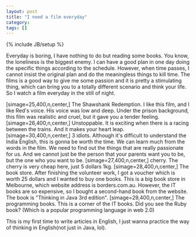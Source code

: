 ```yaml
---
layout: post
title: "I need a film everyday"
category: 
tags: []
---
```

{% include JB/setup %}

Everyday is boring, I have nothing to do but reading some books. You know, the loneliness is the biggest enemy. I can have a good plan in one day doing the specific things according to the schedule. However, when time passes, I cannot insist the original plan and do the meaningless things to kill time. The films is a good way to give me some passion and it is pretty a stimulating thing, which can bring you to a totally different scenario and think your life. So I watch a film everyday in the still of night. 

[simage=25,400,n,center,]
The Shawshank Redemption. I like this film, and I like Red's voice. His voice was low and deep. Under the prison background, this film was realistic and cruel, but it gave you a tender feeling. 
[simage=26,400,n,center,]
Unstoppable. It is exciting when there is a racing between the trains. And it makes your heart leap. 
[simage=30,400,n,center,]
3 idiots. Although it's difficult to understand the India English, this is gonna be worth the time. We can learn much from the words in the film. We need to find out the things that are really passionate for us. And we cannot just be the person that your parents want you to be, but the one who you want to be. 
[simage=27,400,n,center,]
cherry. The cherry is very cheap here, just 5 dollars 1kg.
[simage=28,400,n,center,]
The book store. After finishing the volunteer work, I got a voucher which is worth 25 dollars and I wanted to buy one books. This is a big book store in Melbourne, which website address is borders.com.au. However, the IT books are so expensive, so I bought a second-hand book from the website. The book is "Thinking in Java 3rd edition". 
[simage=29,400,n,center,]
The programming books. This is a corner of the IT books. Did you see the Ruby book? (Which is a popular programming language in web 2.0)

This is my first time to write articles in English, I just wanna practice the way of thinking in English(not just in Java, lol). 
